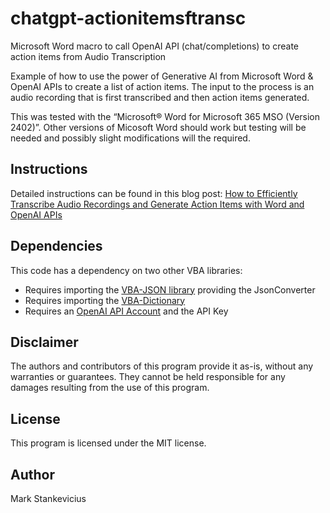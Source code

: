 # chatgpt-actionitemsftransc
Microsoft Word macro to call OpenAI API (chat/completions) to create action items from Audio Transcription

Example of how to use the power of Generative AI from Microsoft Word & OpenAI APIs to create a list of action items.  The input to the process is an audio recording that is first transcribed and then action items generated.

This was tested with the “Microsoft® Word for Microsoft 365 MSO (Version 2402)”.  Other versions of Micosoft Word should work but testing will be needed and possibly slight modifications will the required.

## Instructions
Detailed instructions can be found in this blog post: [How to Efficiently Transcribe Audio Recordings and Generate Action Items with Word and OpenAI APIs](https://www.aiinnovate360.com/post/how-to-efficiently-transcribe-audio-recordings-and-generate-action-items-with-word-and-openai)
## Dependencies
This code has a dependency on two other VBA libraries:
- Requires importing the [VBA-JSON library](https://github.com/VBA-tools/VBA-JSON) providing the JsonConverter
- Requires importing the [VBA-Dictionary](https://github.com/VBA-tools/VBA-Dictionary)
- Requires an [OpenAI API Account](https://openai.com/product) and the API Key

## Disclaimer
The authors and contributors of this program provide it as-is, without any warranties or guarantees. They cannot be held responsible for any damages resulting from the use of this program.

## License
This program is licensed under the MIT license.

## Author
Mark Stankevicius
